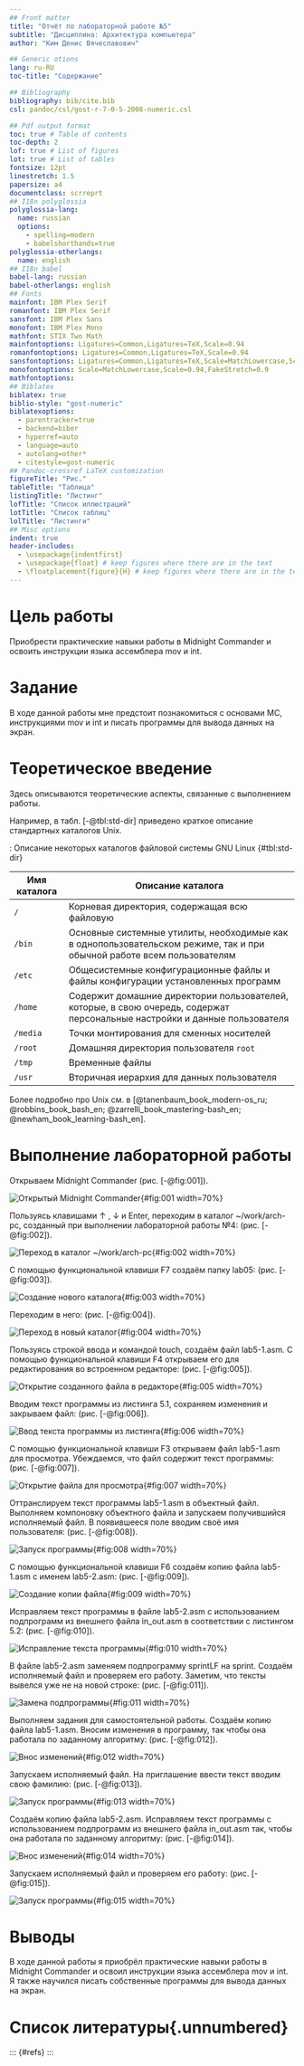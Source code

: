 ```yaml
---
## Front matter
title: "Отчёт по лабораторной работе №5"
subtitle: "Дисциплина: Архитектура компьютера"
author: "Ким Денис Вячеславович"

## Generic otions
lang: ru-RU
toc-title: "Содержание"

## Bibliography
bibliography: bib/cite.bib
csl: pandoc/csl/gost-r-7-0-5-2008-numeric.csl

## Pdf output format
toc: true # Table of contents
toc-depth: 2
lof: true # List of figures
lot: true # List of tables
fontsize: 12pt
linestretch: 1.5
papersize: a4
documentclass: scrreprt
## I18n polyglossia
polyglossia-lang:
  name: russian
  options:
	- spelling=modern
	- babelshorthands=true
polyglossia-otherlangs:
  name: english
## I18n babel
babel-lang: russian
babel-otherlangs: english
## Fonts
mainfont: IBM Plex Serif
romanfont: IBM Plex Serif
sansfont: IBM Plex Sans
monofont: IBM Plex Mono
mathfont: STIX Two Math
mainfontoptions: Ligatures=Common,Ligatures=TeX,Scale=0.94
romanfontoptions: Ligatures=Common,Ligatures=TeX,Scale=0.94
sansfontoptions: Ligatures=Common,Ligatures=TeX,Scale=MatchLowercase,Scale=0.94
monofontoptions: Scale=MatchLowercase,Scale=0.94,FakeStretch=0.9
mathfontoptions:
## Biblatex
biblatex: true
biblio-style: "gost-numeric"
biblatexoptions:
  - parentracker=true
  - backend=biber
  - hyperref=auto
  - language=auto
  - autolang=other*
  - citestyle=gost-numeric
## Pandoc-crossref LaTeX customization
figureTitle: "Рис."
tableTitle: "Таблица"
listingTitle: "Листинг"
lofTitle: "Список иллюстраций"
lotTitle: "Список таблиц"
lolTitle: "Листинги"
## Misc options
indent: true
header-includes:
  - \usepackage{indentfirst}
  - \usepackage{float} # keep figures where there are in the text
  - \floatplacement{figure}{H} # keep figures where there are in the text
---
```


# Цель работы

Приобрести практические навыки работы в Midnight Commander и освоить инструкции языка ассемблера mov и int.

# Задание

В ходе данной работы мне предстоит познакомиться с основами MC, инструкциями mov и int и писать программы для вывода данных на экран.

# Теоретическое введение

Здесь описываются теоретические аспекты, связанные с выполнением работы.

Например, в табл. [-@tbl:std-dir] приведено краткое описание стандартных каталогов Unix.

: Описание некоторых каталогов файловой системы GNU Linux {#tbl:std-dir}

| Имя каталога | Описание каталога                                                                                                          |
|--------------|----------------------------------------------------------------------------------------------------------------------------|
| `/`          | Корневая директория, содержащая всю файловую                                                                               |
| `/bin `      | Основные системные утилиты, необходимые как в однопользовательском режиме, так и при обычной работе всем пользователям     |
| `/etc`       | Общесистемные конфигурационные файлы и файлы конфигурации установленных программ                                           |
| `/home`      | Содержит домашние директории пользователей, которые, в свою очередь, содержат персональные настройки и данные пользователя |
| `/media`     | Точки монтирования для сменных носителей                                                                                   |
| `/root`      | Домашняя директория пользователя  `root`                                                                                   |
| `/tmp`       | Временные файлы                                                                                                            |
| `/usr`       | Вторичная иерархия для данных пользователя                                                                                 |

Более подробно про Unix см. в [@tanenbaum_book_modern-os_ru; @robbins_book_bash_en; @zarrelli_book_mastering-bash_en; @newham_book_learning-bash_en].

# Выполнение лабораторной работы

Открываем Midnight Commander (рис. [-@fig:001]).

![Открытый Midnight Commander](image/1.jpg){#fig:001 width=70%}

Пользуясь клавишами ↑ , ↓ и Enter, переходим в каталог ~/work/arch-pc, созданный при выполнении лабораторной работы №4: (рис. [-@fig:002]).

![Переход в каталог ~/work/arch-pc](image/2.jpg){#fig:002 width=70%}

С помощью функциональной клавиши F7 создаём папку lab05: (рис. [-@fig:003]).

![Создание нового каталога](image/3.jpg){#fig:003 width=70%}

Переходим в него: (рис. [-@fig:004]).

![Переход в новый каталог](image/4.jpg){#fig:004 width=70%}

Пользуясь строкой ввода и командой touch, создаём файл lab5-1.asm. С помощью функциональной клавиши F4 открываем его для редактирования во встроенном редакторе: (рис. [-@fig:005]).

![Открытие созданного файла в редакторе](image/5.jpg){#fig:005 width=70%}

Вводим текст программы из листинга 5.1, сохраняем изменения и закрываем файл: (рис. [-@fig:006]).

![Ввод текста программы из листинга](image/6.jpg){#fig:006 width=70%}

С помощью функциональной клавиши F3 открываем файл lab5-1.asm для просмотра. Убеждаемся, что файл содержит текст программы: (рис. [-@fig:007]).

![Открытие файла для просмотра](image/7.jpg){#fig:007 width=70%}

Оттранслируем текст программы lab5-1.asm в объектный файл. Выполняем компоновку объектного файла и запускаем получившийся исполняемый файл. В появившееся поле вводим своё имя пользователя: (рис. [-@fig:008]).

![Запуск программы](image/8.jpg){#fig:008 width=70%}

С помощью функциональной клавиши F6 создаём копию файла lab5-1.asm с именем lab5-2.asm: (рис. [-@fig:009]).

![Создание копии файла](image/9.jpg){#fig:009 width=70%}

Исправляем текст программы в файле lab5-2.asm с использованием подпрограмм из внешнего файла in_out.asm в соответствии с листингом 5.2: (рис. [-@fig:010]).

![Исправление текста программы](image/10.jpg){#fig:010 width=70%}

В файле lab5-2.asm заменяем подпрограмму sprintLF на sprint. Создаём исполняемый файл и проверяем его работу. Заметим, что тексты вывелся уже не на новой строке: (рис. [-@fig:011]).

![Замена подпрограммы](image/11.jpg){#fig:011 width=70%}

Выполняем задания для самостоятельной работы. Создаём копию файла lab5-1.asm. Вносим изменения в программу, так чтобы она работала по заданному алгоритму: (рис. [-@fig:012]).

![Внос изменений](image/12.jpg){#fig:012 width=70%}

Запускаем исполняемый файл. На приглашение ввести текст вводим свою фамилию: (рис. [-@fig:013]).

![Запуск программы](image/13.jpg){#fig:013 width=70%}

Создаём копию файла lab5-2.asm. Исправляем текст программы с использованием подпрограмм из внешнего файла in_out.asm так, чтобы она работала по заданному алгоритму: (рис. [-@fig:014]).

![Внос изменений](image/14.jpg){#fig:014 width=70%}

Запускаем исполняемый файл и проверяем его работу: (рис. [-@fig:015]).

![Запуск программы](image/15.jpg){#fig:015 width=70%}

# Выводы

В ходе данной работы я приобрёл практические навыки работы в Midnight Commander и освоил инструкции языка ассемблера mov и int. Я также научился писать собственные программы для вывода данных на экран.

# Список литературы{.unnumbered}

::: {#refs}
:::

